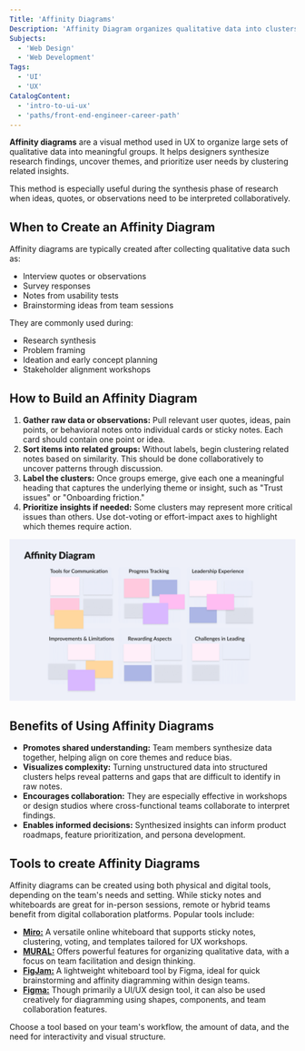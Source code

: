 ```yaml
---
Title: 'Affinity Diagrams'
Description: 'Affinity Diagram organizes qualitative data into clusters to identify themes and insights.'
Subjects:
  - 'Web Design'
  - 'Web Development'
Tags:
  - 'UI'
  - 'UX'
CatalogContent:
  - 'intro-to-ui-ux'
  - 'paths/front-end-engineer-career-path'
---
```


**Affinity diagrams** are a visual method used in UX to organize large sets of qualitative data into meaningful groups. It helps designers synthesize research findings, uncover themes, and prioritize user needs by clustering related insights.

This method is especially useful during the synthesis phase of research when ideas, quotes, or observations need to be interpreted collaboratively.

## When to Create an Affinity Diagram

Affinity diagrams are typically created after collecting qualitative data such as:

- Interview quotes or observations
- Survey responses
- Notes from usability tests
- Brainstorming ideas from team sessions

They are commonly used during:

- Research synthesis
- Problem framing
- Ideation and early concept planning
- Stakeholder alignment workshops

## How to Build an Affinity Diagram

1. **Gather raw data or observations:** Pull relevant user quotes, ideas, pain points, or behavioral notes onto individual cards or sticky notes. Each card should contain one point or idea.
2. **Sort items into related groups:** Without labels, begin clustering related notes based on similarity. This should be done collaboratively to uncover patterns through discussion.
3. **Label the clusters:** Once groups emerge, give each one a meaningful heading that captures the underlying theme or insight, such as "Trust issues" or "Onboarding friction."
4. **Prioritize insights if needed:** Some clusters may represent more critical issues than others. Use dot-voting or effort-impact axes to highlight which themes require action.

![Diagram illustrating an affinity diagram with grouped sticky notes representing themes. Categories include: Tools for Communication, Progress Tracking, Leadership Experience, Improvements & Limitations, Rewarding Aspects, and Challenges in Leading. Each category contains several coloured sticky notes to represent related ideas.](https://raw.githubusercontent.com/Codecademy/docs/main/media/affinity-diagram-pl-img.png)

## Benefits of Using Affinity Diagrams

- **Promotes shared understanding:** Team members synthesize data together, helping align on core themes and reduce bias.
- **Visualizes complexity:** Turning unstructured data into structured clusters helps reveal patterns and gaps that are difficult to identify in raw notes.
- **Encourages collaboration:** They are especially effective in workshops or design studios where cross-functional teams collaborate to interpret findings.
- **Enables informed decisions:** Synthesized insights can inform product roadmaps, feature prioritization, and persona development.

## Tools to create Affinity Diagrams

Affinity diagrams can be created using both physical and digital tools, depending on the team's needs and setting. While sticky notes and whiteboards are great for in-person sessions, remote or hybrid teams benefit from digital collaboration platforms. Popular tools include:

- [**Miro:**](https://miro.com) A versatile online whiteboard that supports sticky notes, clustering, voting, and templates tailored for UX workshops.
- [**MURAL:**](https://www.mural.co/) Offers powerful features for organizing qualitative data, with a focus on team facilitation and design thinking.
- [**FigJam:**](https://www.figma.com/figjam/) A lightweight whiteboard tool by Figma, ideal for quick brainstorming and affinity diagramming within design teams.
- [**Figma:**](https://www.figma.com/) Though primarily a UI/UX design tool, it can also be used creatively for diagramming using shapes, components, and team collaboration features.

Choose a tool based on your team's workflow, the amount of data, and the need for interactivity and visual structure.
